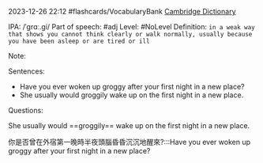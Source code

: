 2023-12-26 22:12
#flashcards/VocabularyBank
[Cambridge Dictionary](https://dictionary.cambridge.org/zht/%E8%A9%9E%E5%85%B8/%E8%8B%B1%E8%AA%9E/groggy)


IPA: /ˈɡrɑː.ɡi/
Part of speech: #adj
Level: #NoLevel 
Definition:
`in a weak way that shows you cannot think clearly or walk normally, usually because you have been asleep or are tired or ill`

Note:

Sentences:
- Have you ever woken up groggy after your first night in a new place?
- She usually would groggily wake up on the first night in a new place.

Questions:

She usually would ==groggily== wake up on the first night in a new place.

你是否曾在外宿第一晚時半夜頭腦昏昏沉沉地醒來?:::Have you ever woken up groggy after your first night in a new place?

